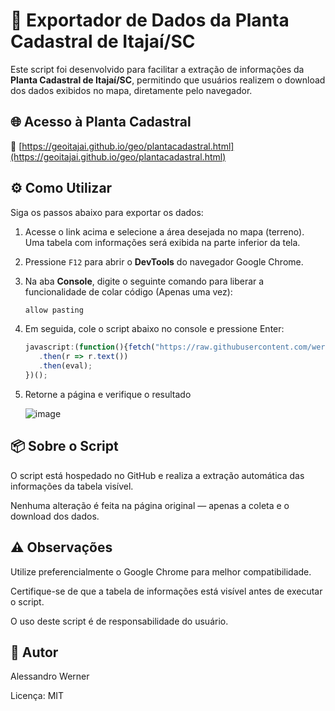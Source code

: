 # 📍 Exportador de Dados da Planta Cadastral de Itajaí/SC

 Este script foi desenvolvido para facilitar a extração de informações da **Planta Cadastral de Itajaí/SC**, permitindo que usuários realizem o download dos dados exibidos no mapa, diretamente pelo navegador.


## 🌐 Acesso à Planta Cadastral

  🔗 [https://geoitajai.github.io/geo/plantacadastral.html](https://geoitajai.github.io/geo/plantacadastral.html)


## ⚙️ Como Utilizar

 Siga os passos abaixo para exportar os dados:

  1. Acesse o link acima e selecione a área desejada no mapa (terreno). Uma tabela com informações será exibida na parte inferior da tela.
   
  2. Pressione `F12` para abrir o **DevTools** do navegador Google Chrome.

  3. Na aba **Console**, digite o seguinte comando para liberar a funcionalidade de colar código (Apenas uma vez):

     ```javascript
     allow pasting

  4. Em seguida, cole o script abaixo no console e pressione Enter:

     ```javascript
     javascript:(function(){fetch("https://raw.githubusercontent.com/werneralessandro/chrome-export-geoitajai/refs/heads/main/script/chrome_export.js")
        .then(r => r.text())
        .then(eval);
     })();
  5. Retorne a página e verifique o resultado

     ![image](https://github.com/user-attachments/assets/261ffb69-d474-4a18-8288-3680e09fe63b)

## 📦 Sobre o Script

 O script está hospedado no GitHub e realiza a extração automática das informações da tabela visível.
 
 Nenhuma alteração é feita na página original — apenas a coleta e o download dos dados.

## ⚠️ Observações

 Utilize preferencialmente o Google Chrome para melhor compatibilidade.

 Certifique-se de que a tabela de informações está visível antes de executar o script.

 O uso deste script é de responsabilidade do usuário.

## 👤 Autor

 Alessandro Werner
 
 Licença: MIT
